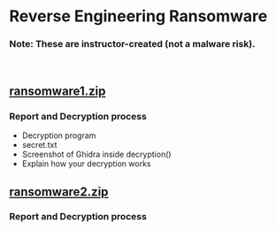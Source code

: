 # Reverse Engineering Ransomware
### Note: These are instructor-created (not a malware risk).   

<br>

## [ransomware1.zip](https://github.com/tolvumadur/Reverse-Engineering-Class/blob/main/Spring23/Samples/binaries/ransomware1.zip)
### Report and Decryption process
- Decryption program
- secret.txt
- Screenshot of Ghidra inside decryption()
- Explain how your decryption works



## [ransomware2.zip](https://github.com/tolvumadur/Reverse-Engineering-Class/blob/main/Spring23/Samples/binaries/ransomware2.zip)
### Report and Decryption process
